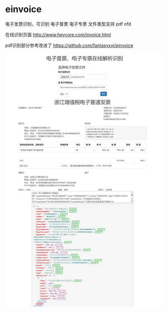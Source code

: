 # einvoice
电子发票识别，可识别 电子普票 电子专票
文件类型支持 pdf ofd

在线识别页面 http://www.heycore.com/invoice.html

pdf识别部分参考改进了 https://github.com/fantasyxxj/einvoice

![](preview.jpg)
